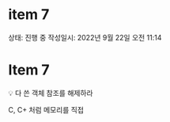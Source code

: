# item 7

상태: 진행 중
작성일시: 2022년 9월 22일 오전 11:14

# Item 7

<aside>
💡 다 쓴 객체 참조를 해제하라

</aside>

C, C+ 처럼 메모리를 직접